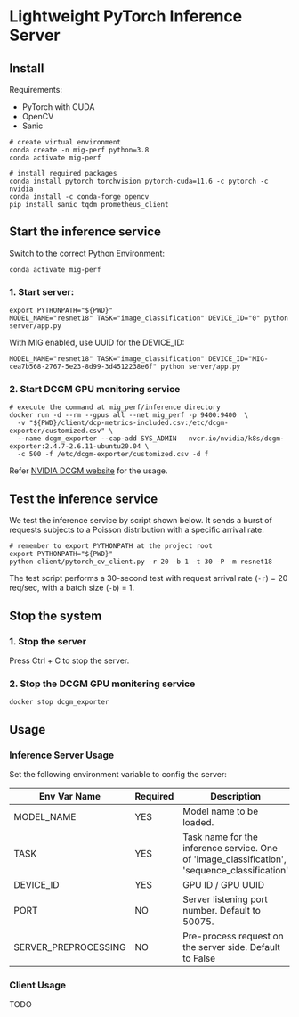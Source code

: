 # Lightweight PyTorch Inference Server

## Install

Requirements:
- PyTorch with CUDA
- OpenCV
- Sanic

```shell
# create virtual environment
conda create -n mig-perf python=3.8
conda activate mig-perf

# install required packages
conda install pytorch torchvision pytorch-cuda=11.6 -c pytorch -c nvidia
conda install -c conda-forge opencv
pip install sanic tqdm prometheus_client
```

## Start the inference service
Switch to the correct Python Environment:
```shell
conda activate mig-perf
```

### 1. Start server:
```shell
export PYTHONPATH="${PWD}"
MODEL_NAME="resnet18" TASK="image_classification" DEVICE_ID="0" python server/app.py
```

With MIG enabled, use UUID for the DEVICE_ID:
```shell
MODEL_NAME="resnet18" TASK="image_classification" DEVICE_ID="MIG-cea7b568-2767-5e23-8d99-3d4512238e6f" python server/app.py
```

### 2. Start DCGM GPU monitoring service
```shell
# execute the command at mig_perf/inference directory
docker run -d --rm --gpus all --net mig_perf -p 9400:9400  \
  -v "${PWD}/client/dcp-metrics-included.csv:/etc/dcgm-exporter/customized.csv" \
  --name dcgm_exporter --cap-add SYS_ADMIN   nvcr.io/nvidia/k8s/dcgm-exporter:2.4.7-2.6.11-ubuntu20.04 \
  -c 500 -f /etc/dcgm-exporter/customized.csv -d f
```
Refer [NVIDIA DCGM website](https://docs.nvidia.com/datacenter/cloud-native/gpu-telemetry/dcgm-exporter.html#dcgm-exporter-customization) for the usage.

## Test the inference service
We test the inference service by script shown below. It sends a burst of requests subjects to a Poisson distribution with a specific arrival rate.
```shell
# remember to export PYTHONPATH at the project root
export PYTHONPATH="${PWD}"
python client/pytorch_cv_client.py -r 20 -b 1 -t 30 -P -m resnet18
```
The test script performs a 30-second test with request arrival rate (`-r`) = 20 req/sec, with a batch size (`-b`) = 1.  

## Stop the system

### 1. Stop the server
Press Ctrl + C to stop the server.

### 2. Stop the DCGM GPU monitering service
```shell
docker stop dcgm_exporter
```

## Usage

### Inference Server Usage
Set the following environment variable to config the server:

| Env Var Name         | Required | Description                                                                                   |
|----------------------|----------|-----------------------------------------------------------------------------------------------|
| MODEL_NAME           | YES      | Model name to be loaded.                                                                      |
| TASK                 | YES      | Task name for the inference service. One of 'image_classification', 'sequence_classification' |
 | DEVICE_ID            | YES      | GPU ID / GPU UUID                                                                             |
 | PORT                 | NO       | Server listening port number. Default to 50075.                                               |
 | SERVER_PREPROCESSING | NO       | Pre-process request on the server side. Default to False                                      |

### Client Usage
TODO
